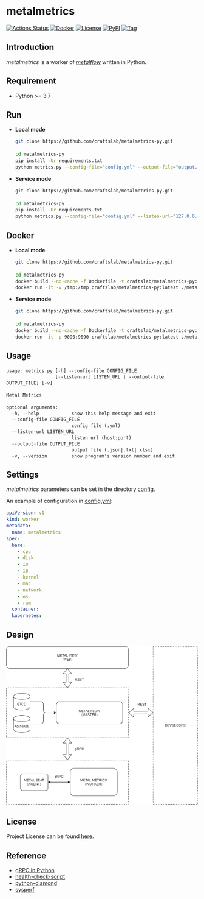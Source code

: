 # metalmetrics

[![Actions Status](https://github.com/craftslab/metalmetrics-py/workflows/CI/badge.svg?branch=master&event=push)](https://github.com/craftslab/metalmetrics-py/actions?query=workflow%3ACI)
[![Docker](https://img.shields.io/docker/pulls/craftslab/metalmetrics-py)](https://hub.docker.com/r/craftslab/metalmetrics-py)
[![License](https://img.shields.io/github/license/craftslab/metalmetrics-py.svg?color=brightgreen)](https://github.com/craftslab/metalmetrics-py/blob/master/LICENSE)
[![PyPI](https://img.shields.io/pypi/v/metalmetrics.svg?color=brightgreen)](https://pypi.org/project/metalmetrics)
[![Tag](https://img.shields.io/github/tag/craftslab/metalmetrics-py.svg?color=brightgreen)](https://github.com/craftslab/metalmetrics-py/tags)



## Introduction

*metalmetrics* is a worker of *[metalflow](https://github.com/craftslab/metalflow/)* written in Python.



## Requirement

- Python >= 3.7



## Run

- **Local mode**

  ```bash
  git clone https://github.com/craftslab/metalmetrics-py.git
  
  cd metalmetrics-py
  pip install -Ur requirements.txt
  python metrics.py --config-file="config.yml" --output-file="output.json"
  ```



- **Service mode**

  ```bash
  git clone https://github.com/craftslab/metalmetrics-py.git
  
  cd metalmetrics-py
  pip install -Ur requirements.txt
  python metrics.py --config-file="config.yml" --listen-url="127.0.0.1:9090"
  ```



## Docker

- **Local mode**

  ```bash
  git clone https://github.com/craftslab/metalmetrics-py.git
  
  cd metalmetrics-py
  docker build --no-cache -f Dockerfile -t craftslab/metalmetrics-py:latest .
  docker run -it -v /tmp:/tmp craftslab/metalmetrics-py:latest ./metalmetrics --config-file="config.yml" --output-file="/tmp/output.json"
  ```



- **Service mode**

  ```bash
  git clone https://github.com/craftslab/metalmetrics-py.git
  
  cd metalmetrics-py
  docker build --no-cache -f Dockerfile -t craftslab/metalmetrics-py:latest .
  docker run -it -p 9090:9090 craftslab/metalmetrics-py:latest ./metalmetrics --config-file="config.yml" --listen-url="127.0.0.1:9090"
  ```



## Usage

```
usage: metrics.py [-h] --config-file CONFIG_FILE
                  [--listen-url LISTEN_URL | --output-file OUTPUT_FILE] [-v]

Metal Metrics

optional arguments:
  -h, --help            show this help message and exit
  --config-file CONFIG_FILE
                        config file (.yml)
  --listen-url LISTEN_URL
                        listen url (host:port)
  --output-file OUTPUT_FILE
                        output file (.json|.txt|.xlsx)
  -v, --version         show program's version number and exit
```



## Settings

*metalmetrics* parameters can be set in the directory [config](https://github.com/craftslab/metalmetrics-py/blob/master/metalmetrics/config).

An example of configuration in [config.yml](https://github.com/craftslab/metalmetrics-py/blob/master/metalmetrics/config/config.yml):

```yaml
apiVersion: v1
kind: worker
metadata:
  name: metalmetrics
spec:
  bare:
    - cpu
    - disk
    - io
    - ip
    - kernel
    - mac
    - network
    - os
    - ram
  container:
  kubernetes:
```



## Design

![design](design.png)



## License

Project License can be found [here](LICENSE).



## Reference

- [gRPC in Python](https://grpc.io/docs/languages/python/)
- [health-check-script](https://github.com/SimplyLinuxFAQ/health-check-script)
- [python-diamond](https://github.com/python-diamond/Diamond)
- [sysperf](https://github.com/iandk/sysperf)

